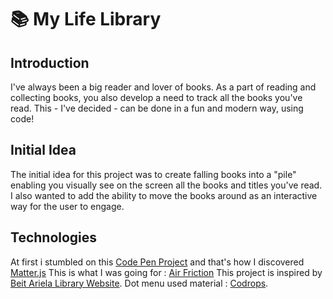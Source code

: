 # :books: My Life Library

## Introduction
I've always been a big reader and lover of books. As a part of reading and collecting books, you also develop a need to track all the books you've read.
This - I've decided - can be done in a fun and modern way, using code!

## Initial Idea
The initial idea for this project was to create falling books into a "pile" enabling you visually see on the screen all the books and titles you've read.
I also wanted to add the ability to move the books around as an interactive way for the user to engage.

## Technologies
At first i stumbled on this [Code Pen Project](https://codepen.io/liabru/pen/jwXqOd) and that's how I discovered [Matter.js](https://brm.io/matter-js/docs/)
This is what I was going for : [Air Friction](https://brm.io/matter-js/demo/#airFriction)
This project is inspired by [Beit Ariela Library Website](https://ariela.today/).
Dot menu used material : [Codrops](https://github.com/codrops/DotNavigationStyles).
